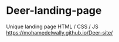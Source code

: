 # Deer-landing-page
Unique landing page HTML / CSS / JS
https://mohamedelwally.github.io/Deer-site/
